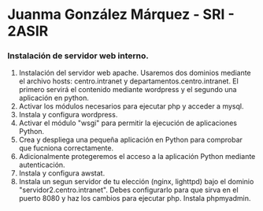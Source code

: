 # Juanma González Márquez - SRI - 2ASIR

### Instalación de servidor web interno.

1. Instalación del servidor web apache. Usaremos dos dominios mediante el archivo hosts: centro.intranet y departamentos.centro.intranet. El primero servirá el contenido mediante wordpress y el segundo una aplicación en python.
2. Activar los módulos necesarios para ejecutar php y acceder a mysql.
3. Instala y configura wordpress.
4. Activar el módulo "wsgi" para permitir la ejecución de aplicaciones Python.
5. Crea y despliega una pequeña aplicación en Python para comprobar que fucniona correctamente.
6. Adicionalmente protegeremos el acceso a la aplicación Python mediante autenticación.
7. Instala y configura awstat.
8. Instala un segun servidor de tu elección (nginx, lighttpd) bajo el dominio "servidor2.centro.intranet". Debes configurarlo para que sirva en el puerto 8080 y haz los cambios para ejecutar php. Instala phpmyadmin.
